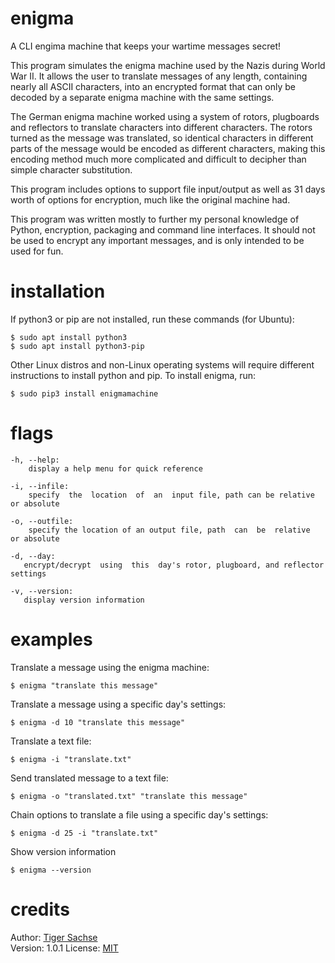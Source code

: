 # enigma
A CLI engima machine that keeps your wartime messages secret!

This program simulates the enigma machine used by the Nazis during World War II. It allows the user to translate messages of any length, containing nearly all ASCII characters, into an encrypted format that can only be decoded by a separate enigma machine with the same settings.

The German enigma machine worked using a system of rotors, plugboards and reflectors to translate characters into different characters. The rotors turned as the message was translated, so identical characters in different parts of the message would be encoded as different characters, making this encoding method much more complicated and difficult to decipher than simple character substitution.

This program includes options to support file input/output as well as 31 days worth of options for encryption, much like the original machine had.

This  program  was  written mostly to further my personal knowledge of Python, encryption, packaging and command line interfaces. It should not be used to encrypt any important messages, and is only intended to be used for fun.

# installation
If python3 or pip are not installed, run these commands (for Ubuntu):
```
$ sudo apt install python3 
$ sudo apt install python3-pip
```
Other Linux distros and non-Linux operating systems will require different instructions to install python and pip. To install enigma, run:
```
$ sudo pip3 install enigmamachine
```

# flags
```
-h, --help:   
    display a help menu for quick reference

-i, --infile:   
    specify  the  location  of  an  input file, path can be relative or absolute

-o, --outfile:  
    specify the location of an output file, path  can  be  relative  or absolute

-d, --day:  
   encrypt/decrypt  using  this  day's rotor, plugboard, and reflector settings

-v, --version:  
   display version information
```

# examples

Translate a message using the enigma machine:   
```
$ enigma "translate this message"
```
Translate a message using a specific day's settings:   
```
$ enigma -d 10 "translate this message"
```
Translate a text file:
```
$ enigma -i "translate.txt"
```
Send translated message to a text file:
```
$ enigma -o "translated.txt" "translate this message"
```

Chain options to translate a file using a specific day's settings:
```
$ enigma -d 25 -i "translate.txt"
```
Show version information
```
$ enigma --version
```

# credits
Author: [Tiger Sachse](https://github.com/tgsachse)  
Version: 1.0.1
License: [MIT](LICENSE.txt)  
